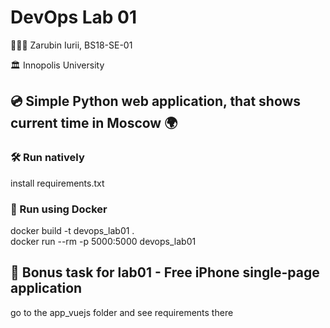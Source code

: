 # DevOps Lab 01
👨🏻‍💻 Zarubin Iurii, BS18-SE-01

🏛 Innopolis University


## 💿 Simple Python web application, that shows current time in Moscow 🌍

### 🛠 Run natively

install requirements.txt

### 🐳 Run using Docker

docker build -t devops_lab01 .   
docker run --rm -p 5000:5000 devops_lab01

## 📱 Bonus task for lab01 - Free iPhone single-page application

go to the app_vuejs folder and see requirements there